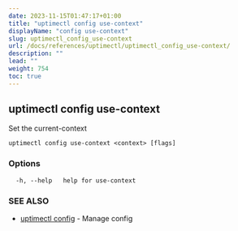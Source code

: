 ```yaml
---
date: 2023-11-15T01:47:17+01:00
title: "uptimectl config use-context"
displayName: "config use-context"
slug: uptimectl_config_use-context
url: /docs/references/uptimectl/uptimectl_config_use-context/
description: ""
lead: ""
weight: 754
toc: true
---
```

## uptimectl config use-context

Set the current-context

```
uptimectl config use-context <context> [flags]
```

### Options

```
  -h, --help   help for use-context
```

### SEE ALSO

* [uptimectl config](/docs/references/uptimectl/uptimectl_config/)	 - Manage config

